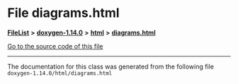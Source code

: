 

# File diagrams.html



[**FileList**](files.md) **>** [**doxygen-1.14.0**](dir_9d5bad020669189c90cda983471be5d0.md) **>** [**html**](dir_05d1fd8a7cdd04f638f8b23196de02e2.md) **>** [**diagrams.html**](diagrams_8html.md)

[Go to the source code of this file](diagrams_8html_source.md)





































































------------------------------
The documentation for this class was generated from the following file `doxygen-1.14.0/html/diagrams.html`

